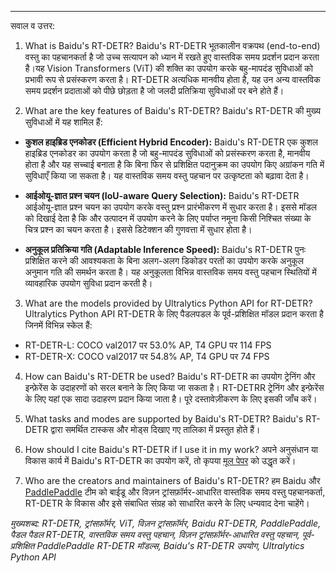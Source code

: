 ---

सवाल व उत्तर:
1. What is Baidu's RT-DETR?
Baidu's RT-DETR भूतकालीन वक्रपथ (end-to-end) वस्तु का पहचानकर्ता है जो उच्च सत्यापन को ध्यान में रखते हुए वास्तविक समय प्रदर्शन प्रदान करता है।यह Vision Transformers (ViT) की शक्ति का उपयोग करके बहु-मापदंड सुविधाओं को प्रभावी रूप से प्रसंस्करण करता है। RT-DETR अत्यधिक मानवीय होता है, यह उन अन्य वास्तविक समय प्रदर्शन प्रदाताओं को पीछे छोड़ता है जो जलदी प्रतिक्रिया सुविधाओं पर बने होते हैं।

2. What are the key features of Baidu's RT-DETR?
Baidu's RT-DETR की मुख्य सुविधाओं में यह शामिल हैं:
- **कुशल हाइब्रिड एनकोडर (Efficient Hybrid Encoder):** Baidu's RT-DETR एक कुशल हाइब्रिड एनकोडर का उपयोग करता है जो बहु-मापदंड सुविधाओं को प्रसंस्करण करता है, मानवीय होता है और यह सच्चाई बनाता है कि बिना फिर से प्रशिक्षित पदानुक्रम का उपयोग किए अग्रांकन गति में सुविधाएँ किया जा सकता है। यह वास्तविक समय वस्तु पहचान पर उत्कृष्टता को बढ़ावा देता है।

- **आईओयू-ज्ञात प्रश्न चयन (IoU-aware Query Selection):** Baidu's RT-DETR आईओयू-ज्ञात प्रश्न चयन का उपयोग करके वस्तु प्रश्न प्रारंभीकरण में सुधार करता है। इससे मॉडल को दिखाई देता है कि और उत्पादन में उपयोग करने के लिए पर्याप्त नमूना किसी निश्चित संख्या के चित्र प्रश्न का चयन करता है। इससे डिटेक्शन की गुणवत्ता में सुधार होता है।

- **अनुकूल प्रतिक्रिया गति (Adaptable Inference Speed):** Baidu's RT-DETR पुनः प्रशिक्षित करने की आवश्यकता के बिना अलग-अलग डिकोडर परतों का उपयोग करके अनुकूल अनुमान गति की समर्थन करता है। यह अनुकूलता विभिन्न वास्तविक समय वस्तु पहचान स्थितियों में व्यावहारिक उपयोग सुविधा प्रदान करती है।

3. What are the models provided by Ultralytics Python API for RT-DETR?
Ultralytics Python API RT-DETR के लिए पैडलपडल के पूर्व-प्रशिक्षित मॉडल प्रदान करता है जिनमें विभिन्न स्केल हैं:
- RT-DETR-L: COCO val2017 पर 53.0% AP, T4 GPU पर 114 FPS
- RT-DETR-X: COCO val2017 पर 54.8% AP, T4 GPU पर 74 FPS

4. How can Baidu's RT-DETR be used?
Baidu's RT-DETR का उपयोग ट्रेनिंग और इन्फ़ेरेंस के उदाहरणों को सरल बनाने के लिए किया जा सकता है। RT-DETRR ट्रेनिंग और इन्फ़ेरेंस के लिए यहां एक सादा उदाहरण प्रदान किया जाता है। पूरे दस्तावेज़ीकरण के लिए इसकी जाँच करें।

5. What tasks and modes are supported by Baidu's RT-DETR?
Baidu's RT-DETR द्वारा समर्थित टास्कस और मोड्स दिखाए गए तालिका में प्रस्तुत होते हैं।

6. How should I cite Baidu's RT-DETR if I use it in my work?
अपने अनुसंधान या विकास कार्य में Baidu's RT-DETR का उपयोग करें, तो कृपया [मूल पेपर](https://arxiv.org/abs/2304.08069) को उद्धृत करें।

7. Who are the creators and maintainers of Baidu's RT-DETR?
हम Baidu और [PaddlePaddle](https://github.com/PaddlePaddle/PaddleDetection) टीम को बाईडू और विज़न ट्रांसफ़ॉर्मर-आधारित वास्तविक समय वस्तु पहचानकर्ता, RT-DETR के विकास और इसे संबाधित संग्रह को साधारित करने के लिए धन्यवाद देना चाहेंगे।

*मुख्यशब्द: RT-DETR, ट्रांसफ़ॉर्मर, ViT, विज़न ट्रांसफ़ॉर्मर, Baidu RT-DETR, PaddlePaddle, पैडल पैडल RT-DETR, वास्तविक समय वस्तु पहचान, विज़न ट्रांसफ़ॉर्मर-आधारित वस्तु पहचान, पूर्व-प्रशिक्षित PaddlePaddle RT-DETR मॉडल्स, Baidu's RT-DETR उपयोग, Ultralytics Python API*
